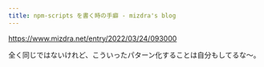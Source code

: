 ```yaml
---
title: npm-scripts を書く時の手癖 - mizdra's blog
---
```


https://www.mizdra.net/entry/2022/03/24/093000

全く同じではないけれど、こういったパターン化することは自分もしてるな〜。
